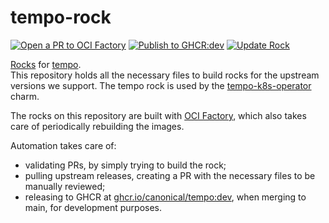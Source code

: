 # tempo-rock

[![Open a PR to OCI Factory](https://github.com/canonical/tempo-rock/actions/workflows/tempo-release-oci-factory.yaml/badge.svg)](https://github.com/canonical/tempo-rock/actions/workflows/rock-release-oci-factory.yaml)
[![Publish to GHCR:dev](https://github.com/canonical/tempo-rock/actions/workflows/rock-release-dev.yaml/badge.svg)](https://github.com/canonical/tempo-rock/actions/workflows/rock-release-dev.yaml)
[![Update Rock](https://github.com/canonical/tempo-rock/actions/workflows/rock-update.yaml/badge.svg)](https://github.com/canonical/tempo-rock/actions/workflows/rock-update.yaml)

[Rocks](https://canonical-rockcraft.readthedocs-hosted.com/en/latest/) for [tempo](https://grafana.com/oss/tempo/).  
This repository holds all the necessary files to build rocks for the upstream versions we support. The tempo rock is used by the [tempo-k8s-operator](https://github.com/canonical/tempo-k8s-operator) charm.

The rocks on this repository are built with [OCI Factory](https://github.com/canonical/oci-factory/), which also takes care of periodically rebuilding the images.

Automation takes care of:
* validating PRs, by simply trying to build the rock;
* pulling upstream releases, creating a PR with the necessary files to be manually reviewed;
* releasing to GHCR at [ghcr.io/canonical/tempo:dev](https://ghcr.io/canonical/tempo:dev), when merging to main, for development purposes.

